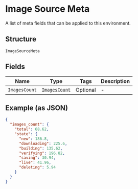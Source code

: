 
# Image Source Meta

A list of meta fields that can be applied to this environment.

## Structure

`ImageSourceMeta`

## Fields

| Name | Type | Tags | Description |
|  --- | --- | --- | --- |
| `ImagesCount` | [`ImagesCount`](../../doc/models/images-count.md) | Optional | - |

## Example (as JSON)

```json
{
  "images_count": {
    "total": 68.62,
    "state": {
      "new": 186.8,
      "downloading": 225.6,
      "building": 135.62,
      "verifying": 196.82,
      "saving": 30.94,
      "live": 41.96,
      "deleting": 5.94
    }
  }
}
```

